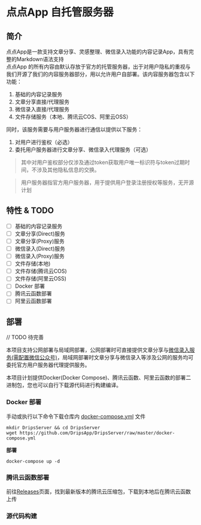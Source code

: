 # 点点App 自托管服务器
## 简介
点点App是一款支持文章分享、灵感整理、微信录入功能的内容记录App，具有完整的Markdown语法支持  
点点App 的所有内容由默认存放于官方的托管服务器，出于对用户隐私的重视与我们开源了我们的内容服务器部分，用以允许用户自部署。该内容服务器包含以下功能：  
1. 基础的内容记录服务
2. 文章分享直接/代理服务
3. 微信录入直接/代理服务
4. 文件存储服务（本地、腾讯云COS、阿里云OSS）

同时，该服务需要与用户服务器进行通信以提供以下服务：  
1. 对用户进行鉴权（必选）
2. 委托用户服务器进行文章分享、微信录入代理服务（可选）

> 其中对用户鉴权部分仅涉及通过token获取用户唯一标识符与token过期时间，不涉及其他隐私信息的交换。  

> 用户服务器指官方用户服务器，用于提供用户登录注册授权等服务，无开源计划

## 特性 & TODO
- [ ] 基础的内容记录服务
- [ ] 文章分享(Direct)服务
- [ ] 文章分享(Proxy)服务
- [ ] 微信录入(Direct)服务
- [ ] 微信录入(Proxy)服务
- [ ] 文件存储(本地)
- [ ] 文件存储(腾讯云COS)
- [ ] 文件存储(阿里云OSS)
- [ ] Docker 部署
- [ ] 腾讯云函数部署
- [ ] 阿里云函数部署

## 部署
// TODO 待完善

本项目支持公网部署与局域网部署，公网部署时可直接提供文章分享与<u>微信录入服务(需配置微信公众号)</u>，局域网部署时文章分享与微信录入等涉及公网的服务均可委托官方用户服务器代理提供服务。  

本项目计划提供Docker(Docker Compose)、腾讯云函数、阿里云函数的部署二进制包，您也可以自行下载源代码进行构建编译。

### **Docker 部署**
手动或执行以下命令下载仓库内 [docker-compose.yml](./docker-compose.yml) 文件
```Shell
mkdir DripsServer && cd DripsServer
wget https://github.com/DripsApp/DripsServer/raw/master/docker-compose.yml
```
**部署**
```shell
docker-compose up -d
```

### **腾讯云函数部署**
前往[Releases](https://github.com/DripsApp/DripsServer/releases)页面，找到最新版本的腾讯云压缩包，下载到本地后在腾讯云函数上传

### **源代码构建**
